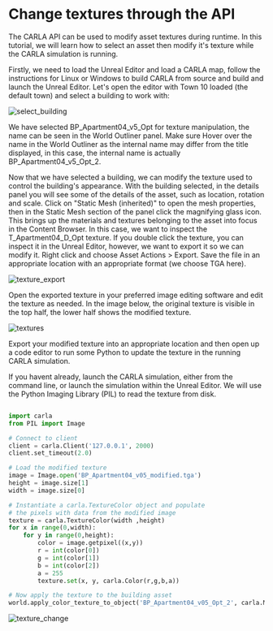 # Change textures through the API

The CARLA API can be used to modify asset textures during runtime. In this tutorial, we will learn how to select an asset then modify it's texture while the CARLA simulation is running. 

Firstly, we need to load the Unreal Editor and load a CARLA map, follow the instructions for Linux or Windows to build CARLA from source and build and launch the Unreal Editor. Let's open the editor with Town 10 loaded (the default town) and select a building to work with:

![select_building](../img/tuto_G_texture_streaming/building_selected.png)

We have selected BP_Apartment04_v5_Opt for texture manipulation, the name can be seen in the World Outliner panel. Make sure Hover over the name in the World Outliner as the internal name may differ from the title displayed, in this case, the internal name is actually BP_Apartment04_v5_Opt_2.

Now that we have selected a building, we can modify the texture used to control the building's appearance. With the building selected, in the details panel you will see some of the details of the asset, such as location, rotation and scale. Click on "Static Mesh (inherited)" to open the mesh properties, then in the Static Mesh section of the panel click the magnifying glass icon. This brings up the materials and textures belonging to the asset into focus in the Content Browser. In this case, we want to inspect the T_Apartment04_D_Opt texture. If you double click the texture, you can inspect it in the Unreal Editor, however, we want to export it so we can modify it. Right click and choose Asset Actions > Export. Save the file in an appropriate location with an appropriate format (we choose TGA here).

![texture_export](../img/tuto_G_texture_streaming/texture_export.png)

Open the exported texture in your preferred image editing software and edit the texture as needed. In the image below, the original texture is visible in the top half, the lower half shows the modified texture.

![textures](../img/tuto_G_texture_streaming/textures.png)

Export your modified texture into an appropriate location and then open up a code editor to run some Python to update the texture in the running CARLA simulation.

If you havent already, launch the CARLA simulation, either from the command line, or launch the simulation within the Unreal Editor. We will use the Python Imaging Library (PIL) to read the texture from disk.

```py

import carla
from PIL import Image

# Connect to client
client = carla.Client('127.0.0.1', 2000)
client.set_timeout(2.0)

# Load the modified texture
image = Image.open('BP_Apartment04_v05_modified.tga')
height = image.size[1]
width = image.size[0]

# Instantiate a carla.TextureColor object and populate
# the pixels with data from the modified image
texture = carla.TextureColor(width ,height)
for x in range(0,width):
    for y in range(0,height):
        color = image.getpixel((x,y))
        r = int(color[0])
        g = int(color[1])
        b = int(color[2])
        a = 255
        texture.set(x, y, carla.Color(r,g,b,a))

# Now apply the texture to the building asset
world.apply_color_texture_to_object('BP_Apartment04_v05_Opt_2', carla.MaterialParameter.Diffuse, texture)

```

![texture_change](../img/tuto_G_texture_streaming/texture_change.gif)
